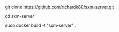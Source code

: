 git clone https://github.com/richardk80/sxm-server.git

cd sxm-server

sudo docker build -t "sxm-server" .